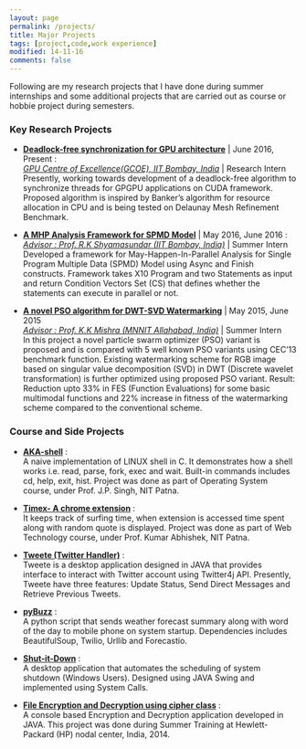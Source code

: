 ```yaml
---
layout: page
permalink: /projects/
title: Major Projects
tags: [project,code,work experience]
modified: 14-11-16
comments: false
---
```


Following are my research projects that I have done during summer internships and some additional projects that are carried out as course or hobbie project during semesters.  

### Key Research Projects

* [**Deadlock-free synchronization for GPU architecture**](https://akash1684.github.io//projects/) | June 2016, Present :
  <br>
  [*GPU Centre of Excellence(GCOE), IIT Bombay, India*](http://gcoe-iitb.in/) | Research Intern
  <br>
  Presently, working towards development of a deadlock-free algorithm to synchronize threads for GPGPU applications on CUDA framework.     Proposed algorithm is inspired by Banker’s algorithm for resource allocation in CPU and is being tested on Delaunay Mesh Refinement     Benchmark.

* [**A MHP Analysis Framework for SPMD Model**](https://drive.google.com/open?id=0B2jIT4Extjujc2F3bmNTSHh1NGs) | May 2016, June 2016 :
  <br>
  [*Advisor : Prof. R.K Shyamasundar (IIT Bombay, India)*](https://scholar.google.co.in/citations?user=Q1hcun8AAAAJ&hl=en) | Summer Intern 
  <br>
  Developed a framework for May-Happen-In-Parallel Analysis for Single Program Multiple Data (SPMD) Model using Async and Finish           constructs. Framework takes X10 Program and two Statements as input and return Condition Vectors Set (CS) that defines whether the       statements can execute in parallel or not.

* [**A novel PSO algorithm for DWT-SVD Watermarking**](https://drive.google.com/file/d/0B2jIT4ExtjujUFVRS0pJVW1rbHM/view?usp=sharing) | May 2015, June 2015
  <br>
  [*Advisor : Prof. K.K Mishra (MNNIT Allahabad, India)*](http://www.mnnit.ac.in/old/index.php/departments/engineering/computer-science-and-engineering/faculty-profile/250-krishn-k-mishra-csed.html) | Summer Intern 
  <br>
  In this project a novel particle swarm optimizer (PSO) variant is proposed and is compared with 5 well known PSO variants using CEC’13   benchmark function. Existing watermarking scheme for RGB image based on singular value decomposition (SVD) in DWT (Discrete wavelet     transformation) is further optimized using proposed PSO variant. Result: Reduction upto 33% in FES (Function Evaluations) for some       basic multimodal functions and 22% increase in fitness of the watermarking scheme compared to the conventional scheme.

### Course and Side Projects

* [**AKA-shell**](https://github.com/Akash1684/AKA-shell) : <br> A naive implementation of LINUX shell in C. It demonstrates how a shell works i.e. read, parse, fork, exec and wait. Built-in commands includes cd, help, exit, hist. Project was done as part of Operating System course, under Prof. J.P. Singh, NIT Patna.

* [**Timex- A chrome extension**](https://github.com/Akash1684/Timex) : <br> It keeps track of surfing time, when extension is accessed time spent along with random quote is displayed. Project was done as part of Web Technology course, under Prof. Kumar Abhishek, NIT Patna.

* [**Tweete (Twitter Handler)**](https://github.com/Akash1684/Tweete) : <br> Tweete is a desktop application designed in JAVA that provides interface to interact with Twitter account using Twitter4j API. Presently, Tweete have three features: Update Status, Send Direct Messages and Retrieve Previous Tweets.

* [**pyBuzz**](https://github.com/Akash1684/pyBuzz) : <br> A python script that sends weather forecast summary along with word of the day to mobile phone on system startup. Dependencies includes BeautifulSoup, Twilio, Urllib and Forecastio.

* [**Shut-it-Down**](https://github.com/Akash1684/Shut-it-Down) : <br> A desktop application that automates the scheduling of system shutdown (Windows Users). Designed using JAVA Swing and implemented using System Calls.

* [**File Encryption and Decryption using cipher class**](https://github.com/Akash1684/File_Encryptor) : <br> A console based Encryption and Decryption application developed in JAVA. This project was done during Summer Training at Hewlett-Packard (HP) nodal center, India, 2014.
